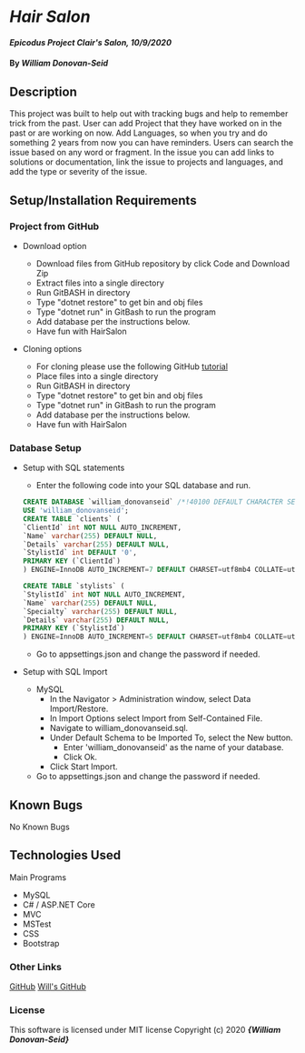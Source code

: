 # _Hair Salon_

#### _Epicodus Project Clair's Salon, 10/9/2020_

#### By _**William Donovan-Seid**_

## Description

This project was built to help out with tracking bugs and help to remember trick from the past. User can add Project that they have worked on in the past or are working on now. Add Languages, so when you try and do something 2 years from now you can have reminders. Users can search the issue based on any word or fragment. In the issue you can add links to solutions or documentation, link the issue to projects and languages, and add the type or severity of the issue.

## Setup/Installation Requirements

### Project from GitHub
* Download option
  * Download files from GitHub repository by click Code and Download Zip
  * Extract files into a single directory 
  * Run GitBASH in directory
  * Type "dotnet restore" to get bin and obj files
  * Type "dotnet run" in GitBash to run the program
  * Add database per the instructions below.
  * Have fun with HairSalon

* Cloning options
  * For cloning please use the following GitHub [tutorial](https://docs.github.com/en/enterprise/2.16/user/github/creating-cloning-and-archiving-repositories/cloning-a-repository)
  * Place files into a single directory 
  * Run GitBASH in directory
  * Type "dotnet restore" to get bin and obj files
  * Type "dotnet run" in GitBash to run the program
  * Add database per the instructions below.
  * Have fun with HairSalon

### Database Setup
* Setup with SQL statements 
  * Enter the following code into your SQL database and run.
  ``` SQL
  CREATE DATABASE `william_donovanseid` /*!40100 DEFAULT CHARACTER SET utf8mb4 COLLATE utf8mb4_0900_ai_ci */ /*!80016 DEFAULT ENCRYPTION='N' */;
  USE 'william_donovanseid';
  CREATE TABLE `clients` (
  `ClientId` int NOT NULL AUTO_INCREMENT,
  `Name` varchar(255) DEFAULT NULL,
  `Details` varchar(255) DEFAULT NULL,
  `StylistId` int DEFAULT '0',
  PRIMARY KEY (`ClientId`)
  ) ENGINE=InnoDB AUTO_INCREMENT=7 DEFAULT CHARSET=utf8mb4 COLLATE=utf8mb4_0900_ai_ci;

  CREATE TABLE `stylists` (
  `StylistId` int NOT NULL AUTO_INCREMENT,
  `Name` varchar(255) DEFAULT NULL,
  `Specialty` varchar(255) DEFAULT NULL,
  `Details` varchar(255) DEFAULT NULL,
  PRIMARY KEY (`StylistId`)
  ) ENGINE=InnoDB AUTO_INCREMENT=5 DEFAULT CHARSET=utf8mb4 COLLATE=utf8mb4_0900_ai_ci;

  ```
  * Go to appsettings.json and change the password if needed.

* Setup with SQL Import
  * MySQL
    * In the Navigator > Administration window, select Data Import/Restore.
    * In Import Options select Import from Self-Contained File.
    * Navigate to william_donovanseid.sql.
    * Under Default Schema to be Imported To, select the New button.
      * Enter 'william_donovanseid' as the name of your database.
      * Click Ok.
    * Click Start Import.
  * Go to appsettings.json and change the password if needed.

## Known Bugs

No Known Bugs

## Technologies Used

Main Programs
* MySQL
* C# / ASP.NET Core 
* MVC
* MSTest
* CSS
* Bootstrap


### Other Links
[GitHub](https://blog.agood.cloud/img/common/github.png)
[Will's GitHub](https://github.com/wdonovanseid)

### License

This software is licensed under MIT license
Copyright (c) 2020 **_{William Donovan-Seid}_**